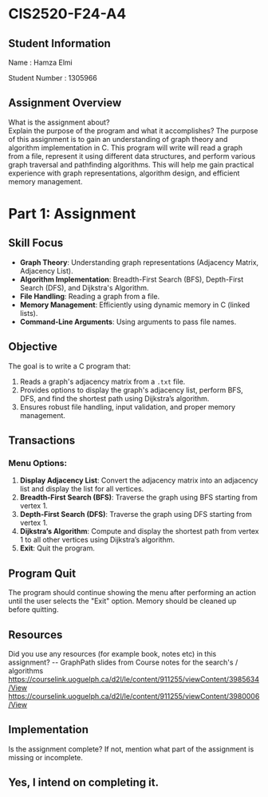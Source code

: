 # CIS2520-F24-A4

## Student Information 
Name : Hamza Elmi

Student Number : 1305966

## Assignment Overview
What is the assignment about?  
Explain the purpose of the program and what it accomplishes?
The purpose of this assignment is to gain an understanding of graph theory and algorithm implementation in C. This program will write will read a graph from a file, represent it using different data structures, and perform various graph traversal and pathfinding algorithms. This will help me gain practical experience with graph representations, algorithm design, and efficient memory management.

# Part 1: Assignment

## Skill Focus
- **Graph Theory**: Understanding graph representations (Adjacency Matrix, Adjacency List).
- **Algorithm Implementation**: Breadth-First Search (BFS), Depth-First Search (DFS), and Dijkstra's Algorithm.
- **File Handling**: Reading a graph from a file.
- **Memory Management**: Efficiently using dynamic memory in C (linked lists).
- **Command-Line Arguments**: Using arguments to pass file names.

## Objective
The goal is to write a C program that:
1. Reads a graph's adjacency matrix from a `.txt` file.
2. Provides options to display the graph's adjacency list, perform BFS, DFS, and find the shortest path using Dijkstra’s algorithm.
3. Ensures robust file handling, input validation, and proper memory management.


## Transactions
### Menu Options:
1. **Display Adjacency List**: Convert the adjacency matrix into an adjacency list and display the list for all vertices.
2. **Breadth-First Search (BFS)**: Traverse the graph using BFS starting from vertex 1.
3. **Depth-First Search (DFS)**: Traverse the graph using DFS starting from vertex 1.
4. **Dijkstra’s Algorithm**: Compute and display the shortest path from vertex 1 to all other vertices using Dijkstra’s algorithm.
5. **Exit**: Quit the program.

## Program Quit
The program should continue showing the menu after performing an action until the user selects the "Exit" option. Memory should be cleaned up before quitting.

## Resources 
Did you use any resources (for example book, notes etc) in this assignment?
 -- GraphPath slides from Course notes for the search's / algorithms
https://courselink.uoguelph.ca/d2l/le/content/911255/viewContent/3985634/View 
https://courselink.uoguelph.ca/d2l/le/content/911255/viewContent/3980006/View

## Implementation
Is the assignment complete? If not, mention what part of the assignment is missing or incomplete. 
## Yes, I intend on completing it.


